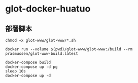 # glot-docker-huatuo

## 部署脚本
```
chmod +x glot-www/glot-www/*.sh

docker run --volume $(pwd)/glot-www/glot-www:/build --rm prasmussen/glot-www-build:latest

docker-compose build
docker-compose up -d pg
sleep 10s
docker-compose up -d
```
